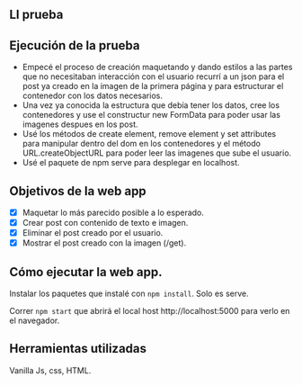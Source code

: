 ## LI prueba

## Ejecución de la prueba
* Empecé el proceso de creación maquetando y dando estilos a las partes que no necesitaban interacción con el usuario recurrí a un json para el post ya creado en la imagen de la primera página y para estructurar el contenedor con los datos necesarios. 
* Una vez ya conocida la estructura que debía tener los datos, cree los contenedores y use el constructur new FormData para poder usar las imagenes despues en los post. 
* Usé los métodos de create element, remove element y set attributes para manipular dentro del dom en los contenedores y el método URL.createObjectURL para poder leer las imagenes que sube el usuario.
* Usé el paquete de npm serve para desplegar en localhost. 


## Objetivos de la web app
* [x] Maquetar lo más parecido posible a lo esperado.
* [x] Crear post con contenido de texto e imagen.
* [x] Eliminar el post creado por el usuario.
* [x] Mostrar el post creado con la imagen (/get).

## Cómo ejecutar la web app.

Instalar los paquetes que instalé con `npm install`. Solo es serve.

Correr `npm start` que abrirá el local host http://localhost:5000 para verlo en el navegador.
 
## Herramientas utilizadas
Vanilla Js, css, HTML. 



